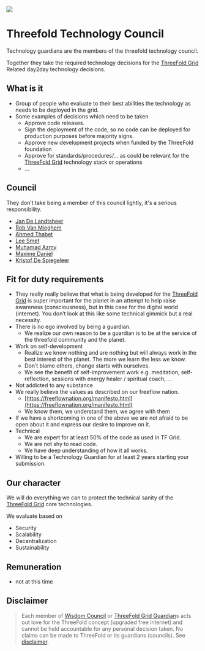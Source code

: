 ![](threefold__tech_council_intro_pic.png  )

# Threefold Technology Council

Technology guardians are the members of the threefold technology council.

Together they take the required technology decisions for the [ThreeFold Grid](threefold__threefold_grid) Related day2day technology decisions.

## What is it

- Group of people who evaluate to their best abilities the technology as needs to be deployed in the grid.
- Some examples of decisions which need to be taken
  - Approve code releases.
  - Sign the deployment of the code, so no code can be deployed for production purposes before majority signs.
  - Approve new development projects when funded by the ThreeFold foundation
  - Approve for standards/procedures/… as could be relevant for the [ThreeFold Grid](threefold__threefold_grid) technology stack or operations
  - ...

## Council

They don’t take being a member of this council lightly, it's a serious responsibility.

- [Jan De Landtsheer](threefold__jan_de_landtsheer.md)
- [Rob Van Mieghem](threefold__rob_van_mieghem.md)
- [Ahmed Thabet](threefold__ahmed_thabet.md)
- [Lee Smet](threefold__lee_smet.md)
- [Muhamad Azmy](threefold__muhamad_azmy.md)
- [Maxime Daniel](threefold__maxime_daniel.md)
- [Kristof De Spiegeleer](threefold__kristof.md)

## Fit for duty requirements

- They really really believe that what is being developed for the [ThreeFold Grid](threefold__threefold_grid) is super important for the planet in an attempt to help raise awareness (consciousness), but in this case for the digital world (internet). You don’t look at this like some technical gimmick but a real necessity.
- There is no ego involved by being a guardian.
  - We realize our own reason to be a guardian is to be at the service of the threefold community and the planet.
- Work on self-development
  - Realize we know nothing and are nothing but will always work in the best interest of the planet. The more we learn the less we know.
  - Don’t blame others, change starts with ourselves.
  - We see the benefit of self-improvement work e.g. meditation, self-reflection, sessions with energy healer / spiritual coach, …
- Not addicted to any substance
- We really believe the values as described on our freeflow nation.
  - [https://freeflownation.org/manifesto.html](https://freeflownation.org/manifesto.html)
  - We know them, we understand them, we agree with them
- If we have a shortcoming in one of the above we are not afraid to be open about it and express our desire to improve on it.
- Technical
  - We are expert for at least 50% of the code as used in TF Grid.
  - We are not shy to read code.
  - We have deep understanding of how it all works.
- Willing to be a Technology Guardian for at least 2 years starting your submission.

## Our character

We will do everything we can to protect the technical sanity of the [ThreeFold Grid](threefold__threefold_grid) core technologies.

We evaluate based on

- Security
- Scalability
- Decentralization
- Sustainability

## Remuneration

- not at this time

<!-- ## Voting (technical details can change)

- Default voting rights: 66% majority required
  - approve code as used for e.g. minting operation or any other grid operation
  - approve software release (upgrade of grid software, check that the right auditors have been used to make sure the software is ok, check the testing cycles)
- Each guardian can initiate a voting round
- Each guardian has a voting account on [Stellar Blockchain](threefold__stellar_blockchain).
- A voting wallet is co-owned by each member of the grid council.
- Each vote is a transaction prepared (sending 1 TFT from voting wallet to voting wallet) with the voting ID and voting hash (hash is a unique key guaranteeing the validity of the content of the voting request) as part of the transaction description. This makes sure that everyone with 100% certainty agrees on the voting request and signs the transaction.
- Transactions can only happen if at least 5 of the 7 people sign.
- during 2020, this happens still on rather informal basis. -->

## Disclaimer

> Each member of [Wisdom Council](threefold__wisdom_council) or [ThreeFold Grid Guardian](threefold__grid_guardians)s acts out love for the ThreeFold concept (upgraded free internet) and cannot be held accountable for any personal decision taken. No claims can be made to ThreeFold or its guardians (councils).
> See [disclaimer](legal__disclaimer.md).
